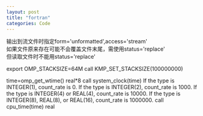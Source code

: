```yaml
---
layout: post
title: "fortran"
categories: Code
---
```


输出到流文件时指定form='unformatted',access='stream'<br />如果文件原来存在可能不会覆盖文件末尾，需使用status='replace'<br />但读取文件时不能用status='replace'

export OMP_STACKSIZE=64M
call KMP_SET_STACKSIZE(100000000)

time=omp_get_wtime() real*8
call system_clock(time)
If the type is INTEGER(1), 
count_rate
 is 0. If the type is INTEGER(2), 
count_rate
 is 1000. If the type is INTEGER(4) or REAL(4), 
count_rate
 is 10000. If the type is INTEGER(8), REAL(8), or REAL(16), 
count_rate
 is 1000000.
call cpu_time(time) real

